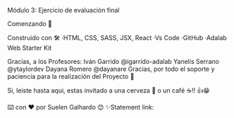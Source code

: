 Módulo 3: Ejercicio de evaluación final


Comenzando 🚀




Construido con 🛠️
·HTML, CSS, SASS, JSX, React ·Vs Code ·GitHub ·Adalab Web Starter Kit

Gracias, a los Profesores:
Iván Garrido @igarrido-adalab
Yanelis Serrano @ytaylordev
Dayana Romero @dayanare
Gracias, por todo el soporte y paciencia  para la realización del Proyecto 🎁

Si, leiste hasta aqui, estas invitado a una cerveza 🍺 o un café ☕!! 👍😁

⌨️ con ❤️ por Suelen Galhardo 😊
✨Statement link: 
